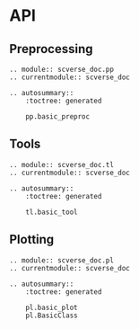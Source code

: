 # API

## Preprocessing

```{eval-rst}
.. module:: scverse_doc.pp
.. currentmodule:: scverse_doc

.. autosummary::
    :toctree: generated

    pp.basic_preproc
```

## Tools

```{eval-rst}
.. module:: scverse_doc.tl
.. currentmodule:: scverse_doc

.. autosummary::
    :toctree: generated

    tl.basic_tool
```

## Plotting

```{eval-rst}
.. module:: scverse_doc.pl
.. currentmodule:: scverse_doc

.. autosummary::
    :toctree: generated

    pl.basic_plot
    pl.BasicClass
```
